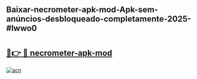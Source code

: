 ## Baixar-necrometer-apk-mod-Apk-sem-anúncios-desbloqueado-completamente-2025-#lwwo0

# <h2><a href="https://ainizakaria.my?title=necrometer-apk-mod&ref=20M">🔗👉 🔴 necrometer-apk-mod</a></h2>

[![acn](https://github.com/user-attachments/assets/0f9c940e-d8b0-45ae-aac7-cd30a18b3e1c)](https://ainizakaria.my?title=necrometer-apk-mod&ref=20M)

